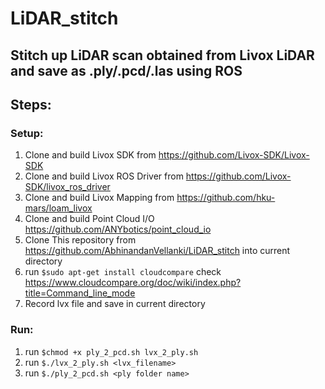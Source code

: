 # LiDAR_stitch

## Stitch up LiDAR scan obtained from Livox LiDAR and save as .ply/.pcd/.las using ROS

## Steps:

### Setup:
1. Clone and build Livox SDK from https://github.com/Livox-SDK/Livox-SDK
2. Clone and build Livox ROS Driver from https://github.com/Livox-SDK/livox_ros_driver
3. Clone and build Livox Mapping from https://github.com/hku-mars/loam_livox
4. Clone and build Point Cloud I/O https://github.com/ANYbotics/point_cloud_io
5. Clone This repository from https://github.com/AbhinandanVellanki/LiDAR_stitch into current directory
6. run `$sudo apt-get install cloudcompare` check https://www.cloudcompare.org/doc/wiki/index.php?title=Command_line_mode
7. Record lvx file and save in current directory

### Run:
1. run `$chmod +x ply_2_pcd.sh lvx_2_ply.sh`
2. run `$./lvx_2_ply.sh <lvx_filename>`
3. run `$./ply_2_pcd.sh <ply folder name>`
